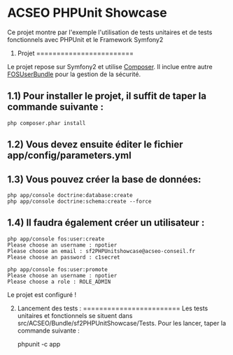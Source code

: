 
ACSEO PHPUnit Showcase
========================
Ce projet montre par l'exemple l'utilisation de tests unitaires et de tests fonctionnels avec
PHPUnit et le Framework Symfony2

1) Projet
========================


Le projet repose sur Symfony2 et utilise [Composer][1].
Il inclue entre autre [FOSUserBundle][2] pour la gestion de la sécurité.

1.1) Pour installer le projet, il suffit de taper la commande suivante :
----------------------------------

    php composer.phar install

1.2) Vous devez ensuite éditer le fichier app/config/parameters.yml
----------------------------------
1.3) Vous pouvez créer la base de données:
----------------------------------
    php app/console doctrine:database:create
    php app/console doctrine:schema:create --force

1.4) Il faudra également créer un utilisateur :
----------------------------------

    php app/console fos:user:create
    Please choose an username : npotier
    Please choose an email : sf2PHPUnitshowcase@acseo-conseil.fr
    Please choose an password : c1secret

    php app/console fos:user:promote
    Please choose an username : npotier
    Please choose a role : ROLE_ADMIN

Le projet est configuré !

2) Lancement des tests :
========================
Les tests unitaires et fonctionnels se situent dans src/ACSEO/Bundle/sf2PHPUnitShowcase/Tests.
Pour les lancer, taper la commande suivante :

    phpunit -c app


[1]:  http://getcomposer.org/
[2]:  http://packagist.org/packages/friendsofsymfony/user-bundle
